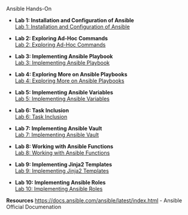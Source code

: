 Ansible Hands-On

- **Lab 1: Installation and Configuration of Ansible**  
  [Lab 1: Installation and Configuration of Ansible](https://github.com/comal21/Ansible-Essentials/blob/main/Labs.md#lab-1-installation-and-configuration-of-ansible)

- **Lab 2: Exploring Ad-Hoc Commands**  
  [Lab 2: Exploring Ad-Hoc Commands](https://github.com/comal21/Ansible-Essentials/blob/main/Labs.md#lab-2-exploring-ad-hoc-commands)

- **Lab 3: Implementing Ansible Playbook**  
  [Lab 3: Implementing Ansible Playbook](https://github.com/comal21/Ansible-Essentials/blob/main/Labs.md#lab-3-implementing-ansible-playbook)

- **Lab 4: Exploring More on Ansible Playbooks**  
  [Lab 4: Exploring More on Ansible Playbooks](https://github.com/comal21/Ansible-Essentials/blob/main/Labs.md#lab-4-exploring-more-on-ansible-playbooks)

- **Lab 5: Implementing Ansible Variables**  
  [Lab 5: Implementing Ansible Variables](https://github.com/comal21/Ansible-Essentials/blob/main/Labs.md#lab-5-implementing-ansible-variables)

- **Lab 6: Task Inclusion**  
  [Lab 6: Task Inclusion](https://github.com/comal21/Ansible-Essentials/blob/main/Labs.md#lab-6-task-inclusion)

- **Lab 7: Implementing Ansible Vault**  
  [Lab 7: Implementing Ansible Vault](https://github.com/comal21/Ansible-Essentials/blob/main/Labs.md#lab-7-implementing-ansible-vault)

- **Lab 8: Working with Ansible Functions**  
  [Lab 8: Working with Ansible Functions](https://github.com/comal21/Ansible-Essentials/blob/main/Labs.md#lab-8-working-with-ansible-functions)

- **Lab 9: Implementing Jinja2 Templates**  
  [Lab 9: Implementing Jinja2 Templates](https://github.com/comal21/Ansible-Essentials/blob/main/Labs.md#lab-9-implementing-jinja2-templates)

- **Lab 10: Implementing Ansible Roles**  
  [Lab 10: Implementing Ansible Roles](https://github.com/comal21/Ansible-Essentials/blob/main/Labs.md#lab-10-implementing-ansible-roles)

**Resources**
https://docs.ansible.com/ansible/latest/index.html - Ansible Official Documenation
